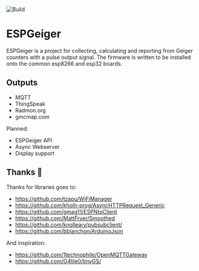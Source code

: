 ![Build](https://github.com/steadramon/ESPGeiger/workflows/Build/badge.svg?branch=main)
# ESPGeiger

ESPGeiger is a project for collecting, calculating and reporting from Geiger counters with a pulse output signal. The firmware is written to be installed onto the common esp8266 and esp32 boards.

## Outputs
- MQTT
- ThingSpeak
- Radmon.org
- gmcmap.com

Planned:
- ESPGeiger API
- Async Webserver
- Display support

## Thanks 🙏
Thanks for libraries goes to:
- https://github.com/tzapu/WiFiManager
- https://github.com/khoih-prog/AsyncHTTPRequest_Generic
- https://github.com/gmag11/ESPNtpClient
- https://github.com/MattFryer/Smoothed
- https://github.com/knolleary/pubsubclient/
- https://github.com/bblanchon/ArduinoJson

And inspiration:
- https://github.com/1technophile/OpenMQTTGateway
- https://github.com/G4lile0/tinyGS/
